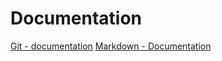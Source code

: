 # Documentation
[Git - documentation](https://git-scm.com/doc)
[Markdown - Documentation](https://guides.github.com/features/mastering-markdown)
